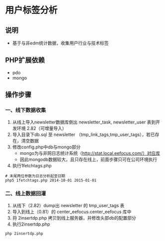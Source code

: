 用户标签分析
=====

## 说明
 - 基于与非edm统计数据，收集用户行业与技术标签

## PHP扩展依赖
 - pdo
 - mongo

## 操作步骤
### 一、线下数据收集
1. 从线上导入newsletter数据库倒出 newsletter_task, newsletter_user 表到开发环境 2.82（可增量导入）
2. 导入目录下db.sql 至 newsletter （tmp_link_tags,tmp_user_tags），若已存在，清空数据
3. 修改config.php中db与mongo部分
   - mongo为与非网日志统计系统（http://stat.local.eefocus.com/）对应库
   - 因此mongodb数据较大，且只存在线上，前面步骤只可在公司环境执行
4. 执行1fetchtags.php
```
# 末尾两位参数为日志分析起至日期
php5 1fetchtags.php 2014-10-01 2015-01-01
```

### 二、线上数据回灌
1. 从线下（2.82）dump出 newsletter 的 tmp_user_tags 表
2. 导入到线上（0.81）的 center_eefocus.center_eefocus 库中
3. 将 2insertdp.php 拷贝到线上服务器，并修改头部db的配置部分
4. 执行2insertdp.php
```
php 2insertdp.php
```

